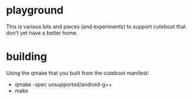 # playground

This is various bits and pieces (and experiments) to support cuteboot that
don't yet have a better home.

# building

Using the qmake that you built from the cuteboot manifest:

* qmake -spec unsupported/android-g++
* make
